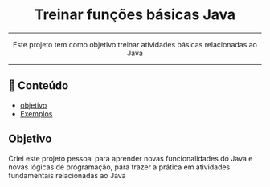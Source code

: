 <h1 align="center">Treinar funções básicas Java</h1>

---

<p align="center"> Este projeto tem como objetivo treinar atividades básicas relacionadas ao Java
    <br> 
</p>

---

## 📝 Conteúdo

- [objetivo](#objetivo)
- [Exemplos](https://github.com/Marceggl/basico-java/tree/master/src)

## Objetivo<a name = "objetivo"></a>

Criei este projeto pessoal para aprender novas funcionalidades do Java e novas lógicas de programação, para trazer a prática em atividades fundamentais relacionadas ao Java
